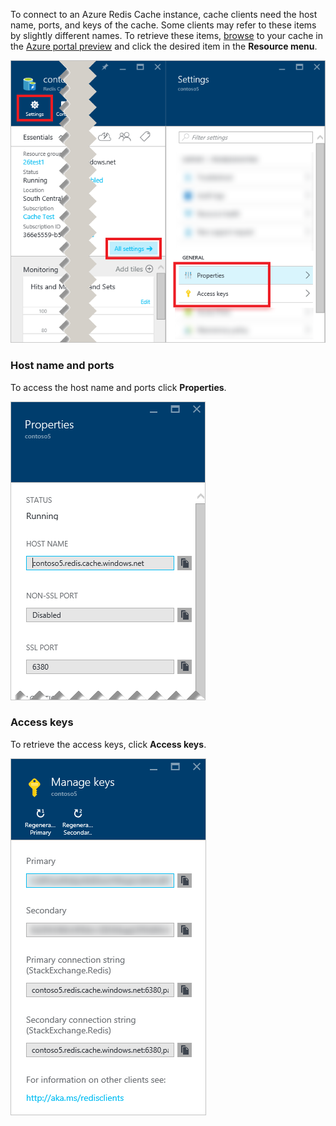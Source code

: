 To connect to an Azure Redis Cache instance, cache clients need the host name, ports, and keys of the cache. Some clients may refer to these items by slightly different names. To retrieve these items, [browse](../articles/redis-cache/cache-configure.md#configure-redis-cache-settings) to your cache in the [Azure portal preview](https://portal.azure.cn) and click the desired item in the **Resource menu**. 

![Redis cache settings](./media/redis-cache-access-keys/redis-cache-settings.png)

### Host name and ports
To access the host name and ports click **Properties**.

![Redis cache properties](./media/redis-cache-access-keys/redis-cache-properties.png)

### Access keys
To retrieve the access keys, click **Access keys**.

![Redis cache access keys](./media/redis-cache-access-keys/redis-cache-access-keys.png)
